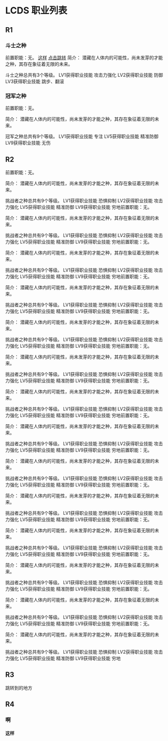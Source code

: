 # LCDS 职业列表

## R1
### 斗士之种
前置职能：无。
[这样](#这样)
[点击跳转](#jump)
简介：
潜藏在人体内的可能性，尚未发芽的才能之种，其存在象征着无限的未来。

斗士之种总共有3个等级。
LV1获得职业技能 攻击力强化
LV2获得职业技能 防御
LV3获得职业技能 跳步、翻滚
### 冠军之种
前置职能：无。

简介：
潜藏在人体内的可能性，尚未发芽的才能之种，其存在象征着无限的未来。

冠军之种总共有9个等级。
LV1获得职业技能 专注
LV5获得职业技能 精准防御
LV9获得职业技能 无伤
## R2
前置职能：无。

简介：
潜藏在人体内的可能性，尚未发芽的才能之种，其存在象征着无限的未来。


挑战者之种总共有9个等级。
LV1获得职业技能 恐惧抑制
LV2获得职业技能 攻击力强化
LV5获得职业技能 精准防御
LV9获得职业技能 穷地前置职能：无。

简介：
潜藏在人体内的可能性，尚未发芽的才能之种，其存在象征着无限的未来。


挑战者之种总共有9个等级。
LV1获得职业技能 恐惧抑制
LV2获得职业技能 攻击力强化
LV5获得职业技能 精准防御
LV9获得职业技能 穷地前置职能：无。

简介：
潜藏在人体内的可能性，尚未发芽的才能之种，其存在象征着无限的未来。


挑战者之种总共有9个等级。
LV1获得职业技能 恐惧抑制
LV2获得职业技能 攻击力强化
LV5获得职业技能 精准防御
LV9获得职业技能 穷地前置职能：无。

简介：
潜藏在人体内的可能性，尚未发芽的才能之种，其存在象征着无限的未来。


挑战者之种总共有9个等级。
LV1获得职业技能 恐惧抑制
LV2获得职业技能 攻击力强化
LV5获得职业技能 精准防御
LV9获得职业技能 穷地前置职能：无。

简介：
潜藏在人体内的可能性，尚未发芽的才能之种，其存在象征着无限的未来。


挑战者之种总共有9个等级。
LV1获得职业技能 恐惧抑制
LV2获得职业技能 攻击力强化
LV5获得职业技能 精准防御
LV9获得职业技能 穷地前置职能：无。

简介：
潜藏在人体内的可能性，尚未发芽的才能之种，其存在象征着无限的未来。


挑战者之种总共有9个等级。
LV1获得职业技能 恐惧抑制
LV2获得职业技能 攻击力强化
LV5获得职业技能 精准防御
LV9获得职业技能 穷地前置职能：无。

简介：
潜藏在人体内的可能性，尚未发芽的才能之种，其存在象征着无限的未来。


挑战者之种总共有9个等级。
LV1获得职业技能 恐惧抑制
LV2获得职业技能 攻击力强化
LV5获得职业技能 精准防御
LV9获得职业技能 穷地前置职能：无。

简介：
潜藏在人体内的可能性，尚未发芽的才能之种，其存在象征着无限的未来。


挑战者之种总共有9个等级。
LV1获得职业技能 恐惧抑制
LV2获得职业技能 攻击力强化
LV5获得职业技能 精准防御
LV9获得职业技能 穷地前置职能：无。

简介：
潜藏在人体内的可能性，尚未发芽的才能之种，其存在象征着无限的未来。


挑战者之种总共有9个等级。
LV1获得职业技能 恐惧抑制
LV2获得职业技能 攻击力强化
LV5获得职业技能 精准防御
LV9获得职业技能 穷地前置职能：无。

简介：
潜藏在人体内的可能性，尚未发芽的才能之种，其存在象征着无限的未来。


挑战者之种总共有9个等级。
LV1获得职业技能 恐惧抑制
LV2获得职业技能 攻击力强化
LV5获得职业技能 精准防御
LV9获得职业技能 穷地前置职能：无。

简介：
潜藏在人体内的可能性，尚未发芽的才能之种，其存在象征着无限的未来。


挑战者之种总共有9个等级。
LV1获得职业技能 恐惧抑制
LV2获得职业技能 攻击力强化
LV5获得职业技能 精准防御
LV9获得职业技能 穷地前置职能：无。

简介：
潜藏在人体内的可能性，尚未发芽的才能之种，其存在象征着无限的未来。


挑战者之种总共有9个等级。
LV1获得职业技能 恐惧抑制
LV2获得职业技能 攻击力强化
LV5获得职业技能 精准防御
LV9获得职业技能 穷地前置职能：无。

简介：
潜藏在人体内的可能性，尚未发芽的才能之种，其存在象征着无限的未来。


挑战者之种总共有9个等级。
LV1获得职业技能 恐惧抑制
LV2获得职业技能 攻击力强化
LV5获得职业技能 精准防御
LV9获得职业技能 穷地前置职能：无。

简介：
潜藏在人体内的可能性，尚未发芽的才能之种，其存在象征着无限的未来。


挑战者之种总共有9个等级。
LV1获得职业技能 恐惧抑制
LV2获得职业技能 攻击力强化
LV5获得职业技能 精准防御
LV9获得职业技能 穷地

## R3
<span id="jump">跳转到的地方</span>
## R4
### 啊
#### 这样
